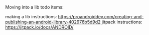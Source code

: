 Moving into a lib todo items:

making a lib instructions: https://proandroiddev.com/creating-and-publishing-an-android-library-402976b5d9d2
jitpack instructions: https://jitpack.io/docs/ANDROID/